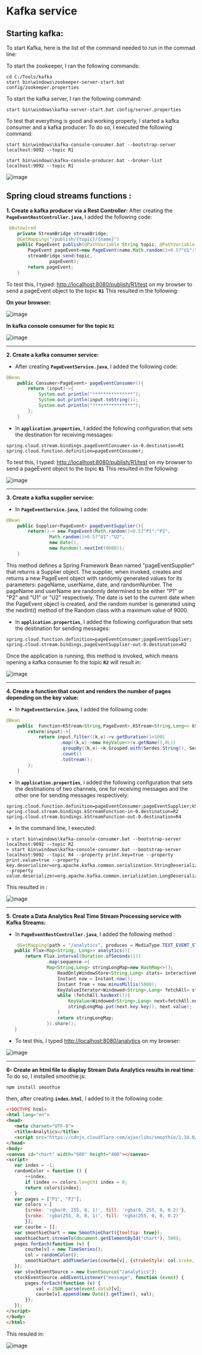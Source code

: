 # Kafka service

## Starting kafka:
To start Kafka, here is the list of the command needed to run in the commad line:

To start the zookeeper, I ran the following commands:
`````
cd C:/Tools/kafka
start bin\windows\zookeeper-server-start.bat config/zookeeper.properties
`````
To start the kafka server, I ran the following command:
````
start bin\windows\kafka-server-start.bat config/server.properties
````

To test that everything is good and working properly, I started a kafka consumer and a kafka producer:
To do so, I executed the following command:
````
start bin\windows\kafka-console-consumer.bat --bootstrap-server localhost:9092 --topic R1

start bin\windows\kafka-console-producer.bat --broker-list localhost:9092 --topic R1
````
![image](https://user-images.githubusercontent.com/84817425/212467064-0edf5b0c-4ff7-4a3e-bbea-64df3538bbff.png)

## Spring cloud streams functions :

**1. Create a kafka producer via a Rest Controller:**
After creating the **`PageEventRestController.java`**, I added the following code:
```Java
 @Autowired
    private StreamBridge streamBridge;
    @GetMapping("/publish/{topic}/{name}")
    public PageEvent publish(@PathVariable String topic, @PathVariable String name){
        PageEvent pageEvent=new PageEvent(name,Math.random()>0.5?"U1":"U2",new Date(), new Random().nextInt(9000));
        streamBridge.send(topic,
                pageEvent);
        return pageEvent;
    }
```
To test this, I typed: <http://localhost:8080/publish/R1/test> on my browser to send a pageEvent object to the topic **`R1`**
This resulted in the following:
    
**On your browser:**

![image](https://user-images.githubusercontent.com/84817425/213519385-a7ead063-a909-4c35-aaa9-077d1409683d.png)

**In kafka console consumer for the topic **`R1`****

![image](https://user-images.githubusercontent.com/84817425/213519287-e927aa24-bded-40ad-a903-2b171c160ab4.png)

---
**2. Create a kafka consumer service:**
- After creating **`PageEventService.java`**, I added the following code:

```Java
@Bean
    public Consumer<PageEvent> pageEventConsumer(){
        return (input)->{
            System.out.println("***************");
            System.out.println(input.toString());
            System.out.println("***************");
        };
    }
```
- In **`application.properties`**, I added the following configuration that sets the destination for receiving messages:
```
spring.cloud.stream.bindings.pageEventConsumer-in-0.destination=R1
spring.cloud.function.definition=pageEventConsumer;
```
To test this, I typed: <http://localhost:8080/publish/R1/test> on my browser to send a pageEvent object to the topic **`R1`**
This resulted in the following:

![image](https://user-images.githubusercontent.com/84817425/213519637-f22a9f57-5d8e-4e5a-8ffc-8b1cfcc1b8aa.png)

---
**3. Create a kafka supplier service:**
- In **`PageEventService.java`**, I added the following code:

```Java
@Bean
    public Supplier<PageEvent> pageEventSupplier(){
        return()-> new PageEvent(Math.random()>0.5?"P1":"P2",
                Math.random()>0.5?"U1":"U2",
                new Date(),
                new Random().nextInt(9000));
    }
```
This method defines a Spring Framework Bean named "pageEventSupplier" that returns a Supplier<PageEvent> object. The supplier, when invoked, creates and returns a new PageEvent object with randomly generated values for its parameters: pageName, userName, date, and randomNumber. The pageName and userName are randomly determined to be either "P1" or "P2" and "U1" or "U2" respectively. The date is set to the current date when the PageEvent object is created, and the random number is generated using the nextInt() method of the Random class with a maximum value of 9000.

- In **`application.properties`**, I added the following configuration that sets the destination for sending messages:
 
```
spring.cloud.function.definition=pageEventConsumer;pageEventSupplier;
spring.cloud.stream.bindings.pageEventSupplier-out-0.destination=R2
```
Once the application is running, this method is invoked, which means opening a kafka consumer fo the topic **`R2`** will result in:
 
![image](https://user-images.githubusercontent.com/84817425/213519778-7ba1991d-6b0b-4176-907c-2924632b3e3b.png)

--- 
**4. Create a function that count and renders the number of pages depending on the key value:**
- In **`PageEventService.java`**, I added the following code:
 
```Java
@Bean
    public  Function<KStream<String,PageEvent>,KStream<String,Long>> kStreamFunction(){
        return(input)->{
            return input.filter((k,v)->v.getDuration()>100)
                    .map((k,v)->new KeyValue<>(v.getName(),0L))
                    .groupBy((k,v)->k,Grouped.with(Serdes.String(), Serdes.Long()))
                    .count()
                    .toStream();
        };
    }
```
- In **`application.properties`**, i added the following configuration that sets the destinations of two channels, one for receiving messages and the other one for sending messages respectively:
 
```
spring.cloud.function.definition=pageEventConsumer;pageEventSupplier;kStreamFunction 
spring.cloud.stream.bindings.kStreamFunction-in-0.destination=R2
spring.cloud.stream.bindings.kStreamFunction-out-0.destination=R4
```
- In the command line, I executed:
```
> start bin\windows\kafka-console-consumer.bat --bootstrap-server localhost:9092 --topic R2 
> start bin\windows\kafka-console-consumer.bat --bootstrap-server localhost:9092 --topic R4 --property print.key=true --property print.value=true --property key.deserializer=org.apache.kafka.common.serialization.StringDeserializer --property value.deserializer=org.apache.kafka.common.serialization.LongDeserializer
```
This resulted in :
 
![image](https://user-images.githubusercontent.com/84817425/213468461-738a3ac1-faae-438b-8d7f-8983551d88cb.png)
 
---
**5. Create a Data Analytics Real Time Stream Processing service with Kafka Streams:**
- In **`PageEventRestController.java`**, I added the following method : 
 ```Java
     @GetMapping(path = "/analytics", produces = MediaType.TEXT_EVENT_STREAM_VALUE)
    public Flux<Map<String, Long>> analytics(){
        return Flux.interval(Duration.ofSeconds(1))
                .map(sequence->{
                Map<String,Long> stringLongMap=new HashMap<>();
                    ReadOnlyWindowStore<String,Long> stats= interactiveQueryService.getQueryableStore("page-count", QueryableStoreTypes.windowStore());
                    Instant now = Instant.now();
                    Instant from = now.minusMillis(5000);
                    KeyValueIterator<Windowed<String>,Long> fetchAll= stats.fetchAll(from, now);
                    while (fetchAll.hasNext()){
                        KeyValue<Windowed<String>,Long> next=fetchAll.next();
                        stringLongMap.put(next.key.key(), next.value);
                    }
                    return stringLongMap;
                }).share();
    }
 ```
- To test this, I typed <http://localhost:8080/analytics> on my browser:
 
![image](https://user-images.githubusercontent.com/84817425/213541389-cc3b9693-1edc-4a2c-baab-313e95a125ea.png)

---
 **6- Create an html file to display Stream Data Analytics results in real time**:
 To do so, I installed smoothie.js:
 ```shell
 npm install smoothie
 ```
 then, after creating **`index.html`**, I added to it the following code:
 ```html
 <!DOCTYPE html>
<html lang="en">
<head>
    <meta charset="UTF-8">
    <title>Analytics</title>
    <script src="https://cdnjs.cloudflare.com/ajax/libs/smoothie/1.34.0/smoothie.min.js"></script>
</head>
<body>
<canvas id="chart" width="600" height="400"></canvas>
<script>
    var index = -1;
    randomColor = function () {
        ++index;
        if (index >= colors.length) index = 0;
        return colors[index];
    }
    var pages = ["P1", "P2"];
    var colors = [
        {sroke: 'rgba(0, 255, 0, 1)', fill: 'rgba(0, 255, 0, 0.2)'},
        {sroke: 'rgba(255, 0, 0, 1)', fill: 'rgba(255, 0, 0, 0.2)'
        }];
    var courbe = [];
    var smoothieChart = new SmoothieChart({tooltip: true});
    smoothieChart.streamTo(document.getElementById("chart"), 500);
    pages.forEach(function (v) {
        courbe[v] = new TimeSeries();
        col = randomColor();
        smoothieChart.addTimeSeries(courbe[v], {strokeStyle: col.sroke, fillStyle: col.fill, lineWidth: 2});
    });
    var stockEventSource = new EventSource("/analytics");
    stockEventSource.addEventListener("message", function (event) {
        pages.forEach(function (v) {
            val = JSON.parse(event.data)[v];
            courbe[v].append(new Date().getTime(), val);
        });
    });
</script>
</body>
</html>
 ```
 This resuled in: 
 
 ![image](https://user-images.githubusercontent.com/84817425/213542350-ed408f70-17cf-4ba7-b01e-eb8c706aad54.png)

 
